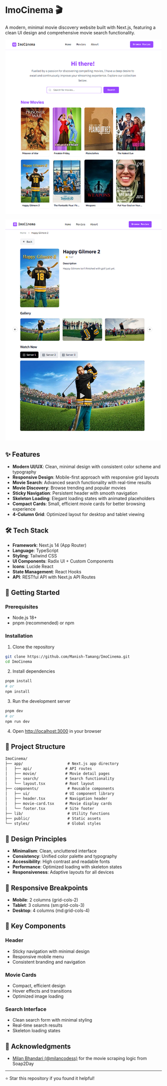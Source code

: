 # ImoCinema 🎬

A modern, minimal movie discovery website built with Next.js, featuring a clean UI design and comprehensive movie search functionality.

![ImoCinema Homepage](https://github.com/Manish-Tamang/ImoCinema/blob/main/public/Screenshot%202025-08-11%20204845.png?raw=true)

![ImoCinema Search](https://github.com/Manish-Tamang/ImoCinema/blob/main/public/Screenshot%202025-08-11%20204945.png?raw=true)

## ✨ Features

- **Modern UI/UX**: Clean, minimal design with consistent color scheme and typography
- **Responsive Design**: Mobile-first approach with responsive grid layouts
- **Movie Search**: Advanced search functionality with real-time results
- **Movie Discovery**: Browse trending and popular movies
- **Sticky Navigation**: Persistent header with smooth navigation
- **Skeleton Loading**: Elegant loading states with animated placeholders
- **Compact Cards**: Small, efficient movie cards for better browsing experience
- **4-Column Grid**: Optimized layout for desktop and tablet viewing

## 🛠️ Tech Stack

- **Framework**: Next.js 14 (App Router)
- **Language**: TypeScript
- **Styling**: Tailwind CSS
- **UI Components**: Radix UI + Custom Components
- **Icons**: Lucide React
- **State Management**: React Hooks
- **API**: RESTful API with Next.js API Routes

## 🚀 Getting Started

### Prerequisites

- Node.js 18+ 
- pnpm (recommended) or npm

### Installation

1. Clone the repository
```bash
git clone https://github.com/Manish-Tamang/ImoCinema.git
cd ImoCinema
```

2. Install dependencies
```bash
pnpm install
# or
npm install
```

3. Run the development server
```bash
pnpm dev
# or
npm run dev
```

4. Open [http://localhost:3000](http://localhost:3000) in your browser

## 📁 Project Structure

```
ImoCinema/
├── app/                    # Next.js app directory
│   ├── api/               # API routes
│   ├── movie/             # Movie detail pages
│   ├── search/            # Search functionality
│   └── layout.tsx         # Root layout
├── components/             # Reusable components
│   ├── ui/                # UI component library
│   ├── header.tsx         # Navigation header
│   ├── movie-card.tsx     # Movie display cards
│   └── footer.tsx         # Site footer
├── lib/                    # Utility functions
├── public/                 # Static assets
└── styles/                 # Global styles
```

## 🎨 Design Principles

- **Minimalism**: Clean, uncluttered interface
- **Consistency**: Unified color palette and typography
- **Accessibility**: High contrast and readable fonts
- **Performance**: Optimized loading with skeleton states
- **Responsiveness**: Adaptive layouts for all devices


## 📱 Responsive Breakpoints

- **Mobile**: 2 columns (grid-cols-2)
- **Tablet**: 3 columns (sm:grid-cols-3) 
- **Desktop**: 4 columns (md:grid-cols-4)

## 🎯 Key Components

### Header
- Sticky navigation with minimal design
- Responsive mobile menu
- Consistent branding and navigation

### Movie Cards
- Compact, efficient design
- Hover effects and transitions
- Optimized image loading

### Search Interface
- Clean search form with minimal styling
- Real-time search results
- Skeleton loading states


## 🙏 Acknowledgments

- [Milan Bhandari (@milancodess)](https://github.com/milancodess) for the movie scraping logic from Soap2Day

---

⭐ Star this repository if you found it helpful!
